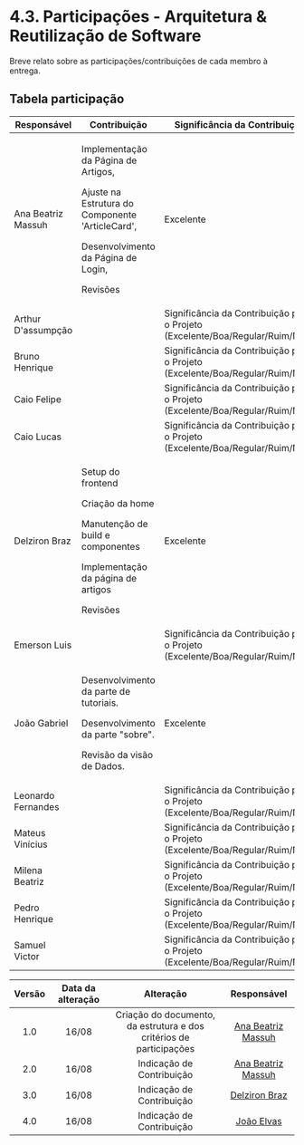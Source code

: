 # 4.3. Participações - Arquitetura & Reutilização de Software

Breve relato sobre as participações/contribuições de cada membro à entrega.

## Tabela participação

| Responsável | Contribuição | Significância da Contribuição                                                  |
| ----------- | ------------ | ------------------------------------------------------------------------------ |
| Ana Beatriz Massuh | <p> Implementação da Página de Artigos, </p> <p>Ajuste na Estrutura do Componente 'ArticleCard',</p> <p>Desenvolvimento da Página de Login,</p> <p> Revisões </p>             | Excelente|
| Arthur D'assumpção |              | Significância da Contribuição para o Projeto (Excelente/Boa/Regular/Ruim/Nula) |
| Bruno Henrique     |              | Significância da Contribuição para o Projeto (Excelente/Boa/Regular/Ruim/Nula) |
| Caio Felipe        |              | Significância da Contribuição para o Projeto (Excelente/Boa/Regular/Ruim/Nula) |
| Caio Lucas         |              | Significância da Contribuição para o Projeto (Excelente/Boa/Regular/Ruim/Nula) |
| Delziron Braz      | <p> Setup do frontend </p> <p>Criação da home</p> <p>Manutenção de build e componentes</p> <p> Implementação da página de artigos </p> <p> Revisões </p>            | Excelente |
| Emerson Luis       |              | Significância da Contribuição para o Projeto (Excelente/Boa/Regular/Ruim/Nula) |
| João Gabriel       | <p> Desenvolvimento da parte de tutoriais.</p>  <p> Desenvolvimento da parte "sobre".</p>  <p> Revisão da visão de Dados.</p> | Excelente |
| Leonardo Fernandes |              | Significância da Contribuição para o Projeto (Excelente/Boa/Regular/Ruim/Nula) |
| Mateus Vinícius    |              | Significância da Contribuição para o Projeto (Excelente/Boa/Regular/Ruim/Nula) |
| Milena Beatriz     |              | Significância da Contribuição para o Projeto (Excelente/Boa/Regular/Ruim/Nula) |
| Pedro Henrique     |              | Significância da Contribuição para o Projeto (Excelente/Boa/Regular/Ruim/Nula) |
| Samuel Victor      |              | Significância da Contribuição para o Projeto (Excelente/Boa/Regular/Ruim/Nula) |


| Versão | Data da alteração |                              Alteração                              |                        Responsável                        |
| :----: | :---------------: | :-----------------------------------------------------------------: | :-------------------------------------------------------: |
|  1.0   |       16/08       | Criação do documento, da estrutura e dos critérios de participações | [Ana Beatriz Massuh](https://github.com/AnaBeatrizMassuh) |
|  2.0   |       16/08       |                     Indicação de Contribuição                       | [Ana Beatriz Massuh](https://github.com/AnaBeatrizMassuh) |
|  3.0   |       16/08       |                     Indicação de Contribuição                       | [Delziron Braz](https://github.com/DelzironBraz) |
|  4.0   |       16/08       |                     Indicação de Contribuição                       | [João Elvas](https://github.com/JoaoGElvas) |

